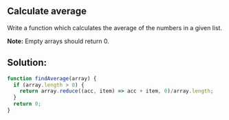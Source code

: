 
## Calculate average

Write a function which calculates the average of the numbers in a given list.

**Note:** Empty arrays should return 0.



## Solution:

```javascript
function findAverage(array) {
  if (array.length > 0) {
    return array.reduce((acc, item) => acc + item, 0)/array.length;
  }
  return 0;
}
```


